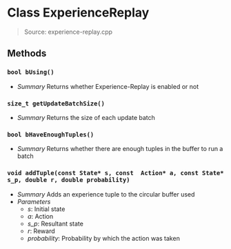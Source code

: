 # Class ExperienceReplay
> Source: experience-replay.cpp
## Methods
### `bool bUsing()`
* *Summary*
  Returns whether Experience-Replay is enabled or not
### `size_t getUpdateBatchSize()`
* *Summary*
  Returns the size of each update batch
### `bool bHaveEnoughTuples()`
* *Summary*
  Returns whether there are enough tuples in the buffer to run a batch
### `void addTuple(const State* s, const  Action* a, const State* s_p, double r, double probability)`
* *Summary*
  Adds an experience tuple to the circular buffer used
* *Parameters*
  * _s_: Initial state
  * _a_: Action
  * _s_p_: Resultant state
  * _r_: Reward
  * _probability_: Probability by which the action was taken
